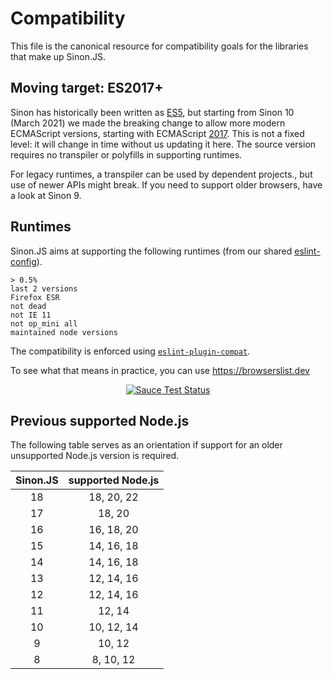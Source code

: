 # Compatibility

This file is the canonical resource for compatibility goals for the libraries that make up Sinon.JS.

## Moving target: ES2017+

Sinon has historically been written as [ES5][es5], but starting from Sinon 10 (March 2021) we made the breaking change to allow more modern ECMAScript versions, starting with ECMAScript [2017][es2017]. This is not a fixed level: it will change in time without us updating it here. The source version requires no transpiler or polyfills in supporting runtimes.

For legacy runtimes, a transpiler can be used by dependent projects., but use of newer APIs might break. If you need to support older browsers, have a look at Sinon 9.

## Runtimes

Sinon.JS aims at supporting the following runtimes (from our shared [eslint-config][shared-config]).

<!-- browserslist start -->

```
> 0.5%
last 2 versions
Firefox ESR
not dead
not IE 11
not op_mini all
maintained node versions
```

<!-- browserslist end -->

The compatibility is enforced using [`eslint-plugin-compat`](https://www.npmjs.com/package/eslint-plugin-compat).

To see what that means in practice, you can use https://browserslist.dev

<p align=center>
<a href="https://saucelabs.com/u/sinonjs"><img src="https://saucelabs.com/browser-matrix/sinonjs.svg" alt="Sauce Test Status"></a>
</p>

## Previous supported Node.js

The following table serves as an orientation if support for an older unsupported Node.js version is required.

| Sinon.JS | supported Node.js |
| :------: | :---------------: |
|    18    |    18, 20, 22     |
|    17    |      18, 20       |
|    16    |    16, 18, 20     |
|    15    |    14, 16, 18     |
|    14    |    14, 16, 18     |
|    13    |    12, 14, 16     |
|    12    |    12, 14, 16     |
|    11    |      12, 14       |
|    10    |    10, 12, 14     |
|    9     |      10, 12       |
|    8     |     8, 10, 12     |

[es5]: http://www.ecma-international.org/ecma-262/5.1/
[es2017]: https://262.ecma-international.org/8.0/
[shared-config]: https://github.com/sinonjs/eslint-config
